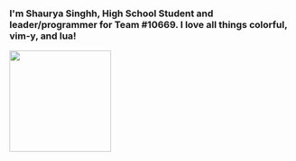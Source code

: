 ### I'm Shaurya Singhh, High School Student and leader/programmer for Team #10669. I love all things colorful, vim-y, and lua!

<img height="180em" src="https://github-readme-stats.vercel.app/api?username=shaunsingh&show_icons=true&hide_border=true&&count_private=true&include_all_commits=true" /> 

